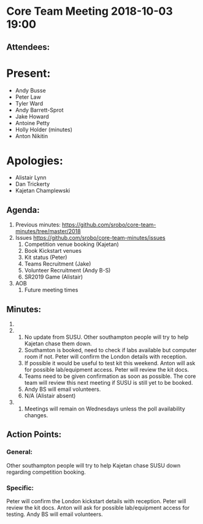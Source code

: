 # Core Team Meeting 2018-10-03 19:00

## Attendees:
# Present:
- Andy Busse
- Peter Law
- Tyler Ward
- Andy Barrett-Sprot
- Jake Howard
- Antoine Petty
- Holly Holder (minutes)
- Anton Nikitin

# Apologies:
- Alistair Lynn
- Dan Trickerty
- Kajetan Champlewski


## Agenda:
1. Previous minutes: https://github.com/srobo/core-team-minutes/tree/master/2018
2. Issues https://github.com/srobo/core-team-minutes/issues  
	1. Competition venue booking (Kajetan)
	2. Book Kickstart venues 
	3. Kit status (Peter) 
	4. Teams Recruitment (Jake) 
	5. Volunteer Recruitment (Andy B-S) 
	6. SR2019 Game (Alistair) 
3. AOB 
	1. Future meeting times

## Minutes: 
1. 
2. 
	1. No update from SUSU. Other southampton people will try to help Kajetan chase them down.
	2. Southamton is booked, need to check if labs available but computer room if not. Peter will confirm the London details with reception.
	3. If possible it would be useful to test kit this weekend. Anton will ask for possible lab/equipment access. Peter will review the kit docs.
	4. Teams need to be given confirmation as soon as possible. The core team will review this next meeting if SUSU is still yet to be booked.
	5. Andy BS will email volunteers.
	6. N/A (Alistair absent)
3.
	1. Meetings will remain on Wednesdays unless the poll availability changes.

	
## Action Points:

### General:
Other southampton people will try to help Kajetan chase SUSU down regarding competition booking.

### Specific:
Peter will confirm the London kickstart details with reception.
Peter will review the kit docs.
Anton will ask for possible lab/equipment access for testing.
Andy BS will email volunteers.
